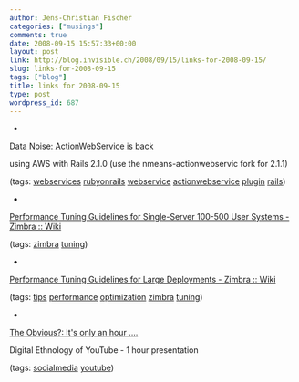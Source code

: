 ```yaml
---
author: Jens-Christian Fischer
categories: ["musings"]
comments: true
date: 2008-09-15 15:57:33+00:00
layout: post
link: http://blog.invisible.ch/2008/09/15/links-for-2008-09-15/
slug: links-for-2008-09-15
tags: ["blog"]
title: links for 2008-09-15
type: post
wordpress_id: 687
---
```


  * 
                

[Data Noise: ActionWebService is back](http://www.datanoise.com/articles/2008/7/2/actionwebservice-is-back)


                

using AWS with Rails 2.1.0 (use the nmeans-actionwebservic fork for 2.1.1)


                

(tags: [webservices](http://delicious.com/jaycee/webservices) [rubyonrails](http://delicious.com/jaycee/rubyonrails) [webservice](http://delicious.com/jaycee/webservice) [actionwebservice](http://delicious.com/jaycee/actionwebservice) [plugin](http://delicious.com/jaycee/plugin) [rails](http://delicious.com/jaycee/rails))


            
  * 
                

[Performance Tuning Guidelines for Single-Server 100-500 User Systems - Zimbra :: Wiki](http://wiki.zimbra.com/index.php?title=Performance_Tuning_Guidelines_for_Single-Server_100-500_User_Systems)


                
                

(tags: [zimbra](http://delicious.com/jaycee/zimbra) [tuning](http://delicious.com/jaycee/tuning))


            
  * 
                

[Performance Tuning Guidelines for Large Deployments - Zimbra :: Wiki](http://wiki.zimbra.com/index.php?title=Performance_Tuning_Guidelines_for_Large_Deployments)


                
                

(tags: [tips](http://delicious.com/jaycee/tips) [performance](http://delicious.com/jaycee/performance) [optimization](http://delicious.com/jaycee/optimization) [zimbra](http://delicious.com/jaycee/zimbra) [tuning](http://delicious.com/jaycee/tuning))


            
  * 
                

[The Obvious?: It's only an hour ....](http://theobvious.typepad.com/blog/2008/09/its-only-an-hou.html)


                

Digital Ethnology of YouTube - 1 hour presentation


                

(tags: [socialmedia](http://delicious.com/jaycee/socialmedia) [youtube](http://delicious.com/jaycee/youtube))


            
